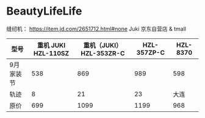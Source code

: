 # BeautyLifeLife

缝纫机：
https://item.jd.com/2651712.html#none
Juki 京东自营店 & tmall

型号 | 重机 JUKI HZL-110SZ | 重机（JUKI）HZL-353ZR-C | HZL-357ZP-C | HZL-8370
-------- |------------------ | ----------------------- | ----------- | -----------
9月家装节 | 538 | 869 | 989 | 598
轨迹 | 8 | 21 | 23 | 大连
原价 | 699 | 1099 | 1199 | 968
